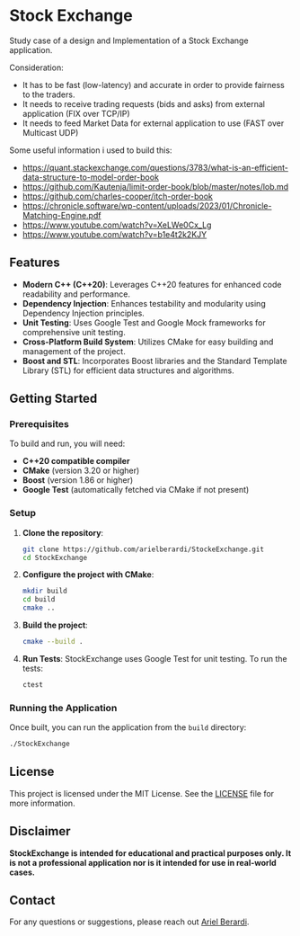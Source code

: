 # Stock Exchange

Study case of a design and Implementation of a Stock Exchange application.

Consideration:
- It has to be fast (low-latency) and accurate in order to provide fairness to the traders.
- It needs to receive trading requests (bids and asks) from external application (FIX over TCP/IP)
- It needs to feed Market Data for external application to use (FAST over Multicast UDP)

Some useful information i used to build this:
- https://quant.stackexchange.com/questions/3783/what-is-an-efficient-data-structure-to-model-order-book
- https://github.com/Kautenja/limit-order-book/blob/master/notes/lob.md
- https://github.com/charles-cooper/itch-order-book
- https://chronicle.software/wp-content/uploads/2023/01/Chronicle-Matching-Engine.pdf
- https://www.youtube.com/watch?v=XeLWe0Cx_Lg
- https://www.youtube.com/watch?v=b1e4t2k2KJY


## Features

- **Modern C++ (C++20)**: Leverages C++20 features for enhanced code readability and performance.
- **Dependency Injection**: Enhances testability and modularity using Dependency Injection principles.
- **Unit Testing**: Uses Google Test and Google Mock frameworks for comprehensive unit testing.
- **Cross-Platform Build System**: Utilizes CMake for easy building and management of the project.
- **Boost and STL**: Incorporates Boost libraries and the Standard Template Library (STL) for efficient data structures and algorithms.

## Getting Started

### Prerequisites

To build and run, you will need:

- **C++20 compatible compiler**
- **CMake** (version 3.20 or higher)
- **Boost** (version 1.86 or higher)
- **Google Test** (automatically fetched via CMake if not present)

### Setup

1. **Clone the repository**:
   ```bash
   git clone https://github.com/arielberardi/StockeExchange.git
   cd StockExchange
   ```

2. **Configure the project with CMake**:
   ```bash
   mkdir build
   cd build
   cmake ..
   ```

3. **Build the project**:
   ```bash
   cmake --build .
   ```

4. **Run Tests**:
   StockExchange uses Google Test for unit testing. To run the tests:
   ```bash
   ctest
   ```

### Running the Application

Once built, you can run the application from the `build` directory:

```bash
./StockExchange
```

## License

This project is licensed under the MIT License. See the [LICENSE](LICENSE) file for more information.

## Disclaimer

**StockExchange is intended for educational and practical purposes only. It is not a professional application nor is it intended for use in real-world cases.**

## Contact

For any questions or suggestions, please reach out [Ariel Berardi](https://www.linkedin.com/in/aberardi95/).
